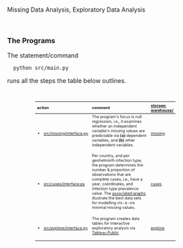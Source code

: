 <br>

Missing Data Analysis, Exploratory Data Analysis

<br>

### The Programs

The statement/command

````shell
  python src/main.py
````

runs all the steps the table below outlines.

<br>

<table style="width: 65%; font-size: 65%; text-align: left; margin-left: 65px;">
    <colgroup>
        <col span="1" style="width: 30%;">
        <col span="1" style="width: 65%;">
        <col span="1" style="width: 5%;">
    </colgroup>
    <thead>
        <tr><th>action</th><th>comment</th><th><a href="./warehouse">storage:<br>warehouse/</a></th></tr>
    </thead>
    <tr>
        <td><ul>
            <li><a href=".src/missing/interface.py">src/missing/interface.py</a></li></ul></td>
        <td>The program's focus is null regression, i.e., it examines whether an independent variable's missing values 
            are predictable via <b>(a)</b> dependent variables, and <b>(b)</b> other independent variables.<br><br></td>
        <td><a href="./warehouse/missing">missing</a></td>
    </tr>
    <tr>
        <td><ul><li><a href=".src/cases/interface.py">src/cases/interface.py</a></li></ul></td>
        <td>Per country, and per geohelminth infection type, the program determines the number & proportion of observations 
            that are complete cases, i.e., have a year, co&ouml;rdinates, and infection type prevalence value.  The 
            <a href="https://helminthiases.github.io/data/missing.html#complete-cases">associated graphs</a> illustrate 
            the best data sets for modelling vis-&agrave;-vis minimal missing values.<br><br></td>
        <td><a href="./warehouse/cases">cases</a></td>
    </tr>
    <tr>
        <td><ul><li><a href=".src/explore/interface.py">src/explore/interface.py</a></li></ul></td>
        <td>The program creates data tables for interactive exploratory analysis via <a href="https://helminthiases.github.io/exploration" target="_blank">Tableau Public</a><br><br></td>
        <td><a href="./warehouse/explore">explore</a></td>
    </tr>
</table>


<br>
<br>

<br>
<br>

<br>
<br>

<br>
<br>
